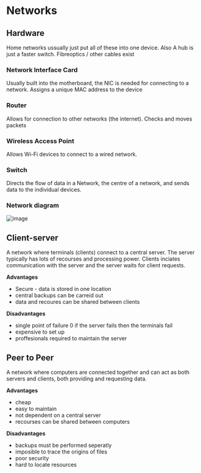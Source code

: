 # Networks

## Hardware
Home networks ussually just put all of these into one device. Also A hub is just a faster switch. Fibreoptics / other cables exist

### Network Interface Card
Usually built into the motherboard, the NIC is needed for connecting to a network. Assigns a unique MAC address to the device

### Router
Allows for connection to other networks (the internet). Checks and moves packets

### Wireless Access Point
Allows Wi-Fi devices to connect to a wired network.

### Switch
Directs the flow of data in a Network, the centre of a network, and sends data to the individual devices.

### Network diagram
![image](https://user-images.githubusercontent.com/72783315/192541532-dc4173b3-ba3f-4954-8711-1ffe1a66f768.png)


## Client-server
A network where terminals (clients) connect to a central server. The server typically has lots of recourses and processing power. Clients inciates communication with the server and the server waits for client requests.

**Advantages**
- Secure - data is stored in one location
- central backups can be carreid out
- data and recoures can be shared between clients

**Disadvantages**
- single point of failure 0 if the server fails then the terminals fail
- expensive to set up
- proffesionals required to maintain the server

## Peer to Peer
A network where computers are connected together and can act as both servers and clients, both providing and requesting data.

**Advantages**
- cheap
- easy to maintain
- not dependent on a central server
- recourses can be shared between computers

**Disadvantages**
- backups must be performed seperatly
- imposible to trace the origins of files
- poor security
- hard to locate resources
